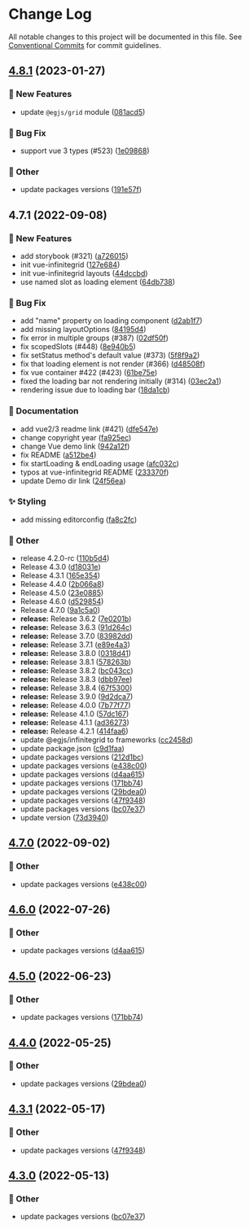 # Change Log

All notable changes to this project will be documented in this file.
See [Conventional Commits](https://conventionalcommits.org) for commit guidelines.

## [4.8.1](https://github.com/naver/egjs-infinitegrid/compare/@egjs/vue-infinitegrid@4.7.1...@egjs/vue-infinitegrid@4.8.1) (2023-01-27)


### :rocket: New Features

* update `@egjs/grid` module ([081acd5](https://github.com/naver/egjs-infinitegrid/commit/081acd53fd4ccd00b16e70e8ef86f11a63bd764c))


### :bug: Bug Fix

* support vue 3 types (#523) ([1e09868](https://github.com/naver/egjs-infinitegrid/commit/1e0986889421ecf7a690e1f59d4adf9c0966c90f))


### :mega: Other

* update packages versions ([191e57f](https://github.com/naver/egjs-infinitegrid/commit/191e57fbb4df5c2fc8f990fa44e2819bdadf5ee6))



## 4.7.1 (2022-09-08)


### :rocket: New Features

* add storybook (#321) ([a726015](https://github.com/naver/egjs-infinitegrid/commit/a726015066824842ef2ba05cd53e1f7a3514d8ae))
* init vue-infinitegrid ([127e684](https://github.com/naver/egjs-infinitegrid/commit/127e6843418d3cc56e5e1d40c24a36910de5daa2))
* init vue-infinitegrid layouts ([44dccbd](https://github.com/naver/egjs-infinitegrid/commit/44dccbdfc7b62e03e45b5a0cdcbda77a94f03813))
* use named slot as loading element ([64db738](https://github.com/naver/egjs-infinitegrid/commit/64db73801be837afc1feb2a183d12b66b7f6a464))


### :bug: Bug Fix

* add "name" property on loading component ([d2ab1f7](https://github.com/naver/egjs-infinitegrid/commit/d2ab1f78da6a2ca59e755daedc1a8e850c058eed))
* add missing layoutOptions ([84195d4](https://github.com/naver/egjs-infinitegrid/commit/84195d4958e88edfd7dbb496c403bf216c92b4a7))
* fix error in multiple groups (#387) ([02df50f](https://github.com/naver/egjs-infinitegrid/commit/02df50f52644c461e2397458bef428dcb868f02f))
* fix scopedSlots (#448) ([8e940b5](https://github.com/naver/egjs-infinitegrid/commit/8e940b5f0ed6466485d0a88407e523e405b19baf))
* fix setStatus method's default value (#373) ([5f8f9a2](https://github.com/naver/egjs-infinitegrid/commit/5f8f9a27a6bc8e55e49247dd6455713b77efeaf1))
* fix that loading element is not render (#366) ([d48508f](https://github.com/naver/egjs-infinitegrid/commit/d48508ffc6620628b875d6e6fc0bb4eef75e21b0))
* fix vue container #422 (#423) ([61be75e](https://github.com/naver/egjs-infinitegrid/commit/61be75e42af20eb2444a4a25ec4d8d7c13133dd1))
* fixed the loading bar not rendering initially (#314) ([03ec2a1](https://github.com/naver/egjs-infinitegrid/commit/03ec2a19cc63bad279167a2198f0423dd911fa36))
* rendering issue due to loading bar ([18da1cb](https://github.com/naver/egjs-infinitegrid/commit/18da1cb97917a9ec59efa2c886f8f403e67a8ce0))


### :memo: Documentation

* add vue2/3 readme link (#421) ([dfe547e](https://github.com/naver/egjs-infinitegrid/commit/dfe547e6edf9a0053a938994c4da983fe25aa896))
* change copyright year ([fa925ec](https://github.com/naver/egjs-infinitegrid/commit/fa925ec47cc178700f03b67a25b8b77a37ba3162))
* change Vue demo link ([942a12f](https://github.com/naver/egjs-infinitegrid/commit/942a12f60d88a052583272467bb4d69267651853))
* fix README ([a512be4](https://github.com/naver/egjs-infinitegrid/commit/a512be426af33ed949fa07c3e790a705f90ae655))
* fix startLoading & endLoading usage ([afc032c](https://github.com/naver/egjs-infinitegrid/commit/afc032c3eb151e5cdd7d3a7eff3456c98124e1ef))
* typos at vue-infinitegrid README ([233370f](https://github.com/naver/egjs-infinitegrid/commit/233370f0b9b7f5c3d7f8b7b26773a7b4998775a7))
* update Demo dir link ([24f56ea](https://github.com/naver/egjs-infinitegrid/commit/24f56ea195808afce0a262149ed80f422feccb46))


### :sparkles: Styling

* add missing editorconfig ([fa8c2fc](https://github.com/naver/egjs-infinitegrid/commit/fa8c2fccf4dd56408982b8a4872ed437b7e1179f))


### :mega: Other

* release 4.2.0-rc ([110b5d4](https://github.com/naver/egjs-infinitegrid/commit/110b5d4ae845d7812da1cf5727366c22840ed82a))
* Release 4.3.0 ([d18031e](https://github.com/naver/egjs-infinitegrid/commit/d18031ee3e9bf7f012e7bf1b0157572ba78f70b0))
* Release 4.3.1 ([165e354](https://github.com/naver/egjs-infinitegrid/commit/165e354bb6382cba61e0670ab16096193fdf2a2b))
* Release 4.4.0 ([2b066a8](https://github.com/naver/egjs-infinitegrid/commit/2b066a83470719fc78940317fe0ab44fa21fc378))
* Release 4.5.0 ([23e0885](https://github.com/naver/egjs-infinitegrid/commit/23e0885c2ae29130b34613227291ee6f0b102c75))
* Release 4.6.0 ([d529854](https://github.com/naver/egjs-infinitegrid/commit/d529854917ef31afbbb138dec8af98ef8c3c1d47))
* Release 4.7.0 ([9a1c5a0](https://github.com/naver/egjs-infinitegrid/commit/9a1c5a0985381a632c00cae94481cb1a50425aa0))
* **release:** Release 3.6.2 ([7e0201b](https://github.com/naver/egjs-infinitegrid/commit/7e0201ba39ec4989ca02b81d84594ae1967c5488))
* **release:** Release 3.6.3 ([91d264c](https://github.com/naver/egjs-infinitegrid/commit/91d264c22142828ea9c26d19cb747c42c65773d7))
* **release:** Release 3.7.0 ([83982dd](https://github.com/naver/egjs-infinitegrid/commit/83982dd04cf2a52c0d165925de0a3ec14d4acb0a))
* **release:** Release 3.7.1 ([e89e4a3](https://github.com/naver/egjs-infinitegrid/commit/e89e4a386a577dc2deffb822a56b6fdfb9808525))
* **release:** Release 3.8.0 ([0318d41](https://github.com/naver/egjs-infinitegrid/commit/0318d416acb63611890dc752815386af7497ca19))
* **release:** Release 3.8.1 ([578263b](https://github.com/naver/egjs-infinitegrid/commit/578263bd36356f1e976dbf78d8eab423cf84a4ef))
* **release:** Release 3.8.2 ([bc043cc](https://github.com/naver/egjs-infinitegrid/commit/bc043ccd840bdbd28907d6c5592bc86cf3722c95))
* **release:** Release 3.8.3 ([dbb97ee](https://github.com/naver/egjs-infinitegrid/commit/dbb97ee7e368ee0a3bf512e20c3cd7f2c33b2e7a))
* **release:** Release 3.8.4 ([67f5300](https://github.com/naver/egjs-infinitegrid/commit/67f53003f0faa58039fd560682097f6ecf4534c1))
* **release:** Release 3.9.0 ([9d2dca7](https://github.com/naver/egjs-infinitegrid/commit/9d2dca76591a7b033108641783418e2dc183edf3))
* **release:** Release 4.0.0 ([7b77f77](https://github.com/naver/egjs-infinitegrid/commit/7b77f77e3e0444fc1162458133db1303c6531903))
* **release:** Release 4.1.0 ([57dc167](https://github.com/naver/egjs-infinitegrid/commit/57dc167b7a1e6fc60a39d8fa990c28294ef4722b))
* **release:** Release 4.1.1 ([ad36273](https://github.com/naver/egjs-infinitegrid/commit/ad3627396d64c421100d9623c3bfaf6a3c1bc40d))
* **release:** Release 4.2.1 ([414faa6](https://github.com/naver/egjs-infinitegrid/commit/414faa683fe5e60d746d99ba1944b086ff4b23e4))
* update @egjs/infinitegrid to frameworks ([cc2458d](https://github.com/naver/egjs-infinitegrid/commit/cc2458dc59229865041c22d0c40068813779d132))
* update package.json ([c9d1faa](https://github.com/naver/egjs-infinitegrid/commit/c9d1faa896d84672771caccb086f0002bd282370))
* update packages versions ([212d1bc](https://github.com/naver/egjs-infinitegrid/commit/212d1bcf22c60fde09989f373d61738a195d9902))
* update packages versions ([e438c00](https://github.com/naver/egjs-infinitegrid/commit/e438c00929ba28bd001d6174bd57efd918144686))
* update packages versions ([d4aa615](https://github.com/naver/egjs-infinitegrid/commit/d4aa615a8cd3e25b621500e2a7b243dcc9696eef))
* update packages versions ([171bb74](https://github.com/naver/egjs-infinitegrid/commit/171bb74f708110a2fd986276c9b8d65472fa64ab))
* update packages versions ([29bdea0](https://github.com/naver/egjs-infinitegrid/commit/29bdea08f334113e4a73180dd5f9e803c4befc99))
* update packages versions ([47f9348](https://github.com/naver/egjs-infinitegrid/commit/47f9348042e19c789b986ec936ed042a3838afc8))
* update packages versions ([bc07e37](https://github.com/naver/egjs-infinitegrid/commit/bc07e37a5fb40e94f87cd1b07f1f7a843ddbe7e8))
* update version ([73d3940](https://github.com/naver/egjs-infinitegrid/commit/73d3940de5500aff74416c6c03e042288782b780))



## [4.7.0](https://github.com/naver/egjs-infinitegrid/compare/@egjs/vue-infinitegrid@4.6.0...@egjs/vue-infinitegrid@4.7.0) (2022-09-02)


### :mega: Other

* update packages versions ([e438c00](https://github.com/naver/egjs-infinitegrid/commit/e438c00929ba28bd001d6174bd57efd918144686))



## [4.6.0](https://github.com/naver/egjs-infinitegrid/compare/@egjs/vue-infinitegrid@4.5.0...@egjs/vue-infinitegrid@4.6.0) (2022-07-26)


### :mega: Other

* update packages versions ([d4aa615](https://github.com/naver/egjs-infinitegrid/commit/d4aa615a8cd3e25b621500e2a7b243dcc9696eef))



## [4.5.0](https://github.com/naver/egjs-infinitegrid/compare/@egjs/vue-infinitegrid@4.4.0...@egjs/vue-infinitegrid@4.5.0) (2022-06-23)


### :mega: Other

* update packages versions ([171bb74](https://github.com/naver/egjs-infinitegrid/commit/171bb74f708110a2fd986276c9b8d65472fa64ab))



## [4.4.0](https://github.com/naver/egjs-infinitegrid/compare/@egjs/vue-infinitegrid@4.3.1...@egjs/vue-infinitegrid@4.4.0) (2022-05-25)


### :mega: Other

* update packages versions ([29bdea0](https://github.com/naver/egjs-infinitegrid/commit/29bdea08f334113e4a73180dd5f9e803c4befc99))



## [4.3.1](https://github.com/naver/egjs-infinitegrid/compare/@egjs/vue-infinitegrid@4.3.0...@egjs/vue-infinitegrid@4.3.1) (2022-05-17)


### :mega: Other

* update packages versions ([47f9348](https://github.com/naver/egjs-infinitegrid/commit/47f9348042e19c789b986ec936ed042a3838afc8))



## [4.3.0](https://github.com/naver/egjs-infinitegrid/compare/@egjs/vue-infinitegrid@4.2.1...@egjs/vue-infinitegrid@4.3.0) (2022-05-13)


### :mega: Other

* update packages versions ([bc07e37](https://github.com/naver/egjs-infinitegrid/commit/bc07e37a5fb40e94f87cd1b07f1f7a843ddbe7e8))
